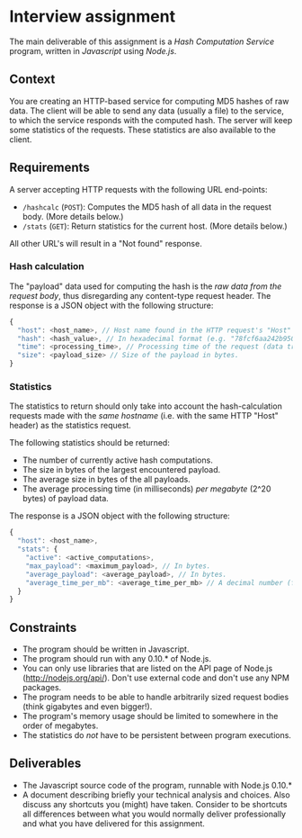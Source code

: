# Interview assignment

The main deliverable of this assignment is a *Hash Computation Service* program, written in *Javascript* using *Node.js*.

## Context

You are creating an HTTP-based service for computing MD5 hashes of raw data. The client will be able to send any data (usually a file) to the service, to which the service responds with the computed hash. The server will keep some statistics of the requests. These statistics are also available to the client.

## Requirements

A server accepting HTTP requests with the following URL end-points:
  - `/hashcalc` (`POST`): Computes the MD5 hash of all data in the request body. (More details below.)
  - `/stats` (`GET`): Return statistics for the current host. (More details below.)

All other URL's will result in a "Not found" response.

### Hash calculation

The "payload" data used for computing the hash is the *raw data from the request body*, thus disregarding any content-type request header. The response is a JSON object with the following structure:
```javascript
{
  "host": <host_name>, // Host name found in the HTTP request's "Host" header.
  "hash": <hash_value>, // In hexadecimal format (e.g. "78fcf6aa242b950ae9627e529dc0067f").
  "time": <processing_time>, // Processing time of the request (data transfer + hash computation) in milliseconds.
  "size": <payload_size> // Size of the payload in bytes.
}
```

### Statistics

The statistics to return should only take into account the hash-calculation requests made with the *same hostname* (i.e. with the same HTTP "Host" header) as the statistics request.

The following statistics should be returned:
  - The number of currently active hash computations.
  - The size in bytes of the largest encountered payload.
  - The average size in bytes of the all payloads.
  - The average processing time (in milliseconds) *per megabyte* (2^20 bytes) of payload data.

The response is a JSON object with the following structure:
```javascript
{
  "host": <host_name>,
  "stats": {
    "active": <active_computations>,
    "max_payload": <maximum_payload>, // In bytes.
    "average_payload": <average_payload>, // In bytes.
    "average_time_per_mb": <average_time_per_mb> // A decimal number (float). In MB's per millisecond.
  }
}
```

## Constraints

- The program should be written in Javascript.
- The program should run with any 0.10.* of Node.js.
- You can only use libraries that are listed on the API page of Node.js (http://nodejs.org/api/). Don't use external code and don't use any NPM packages.
- The program needs to be able to handle arbitrarily sized request bodies (think gigabytes and even bigger!).
- The program's memory usage should be limited to somewhere in the order of megabytes.
- The statistics do *not* have to be persistent between program executions.

## Deliverables

- The Javascript source code of the program, runnable with Node.js 0.10.*
- A document describing briefly your technical analysis and choices. Also discuss any shortcuts you (might) have taken. Consider to be shortcuts all differences between what you would normally deliver professionally and what you have delivered for this assignment.
